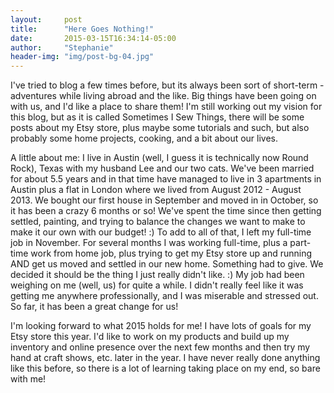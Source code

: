 ```yaml
---
layout:     post
title:      "Here Goes Nothing!"
date:       2015-03-15T16:34:14-05:00
author:     "Stephanie"
header-img: "img/post-bg-04.jpg"
---
```


I've tried to blog a few times before, but its always been sort of short-term - adventures while living abroad and the like. Big things have been going on with us, and I'd like a place to share them! I'm still working out my vision for this blog, but as it is called Sometimes I Sew Things, there will be some posts about my Etsy store, plus maybe some tutorials and such, but also probably some home projects, cooking, and a bit about our lives. 

A little about me: I live in Austin (well, I guess it is technically now Round Rock), Texas with my husband Lee and our two cats. We've been married for about 5.5 years and in that time have managed to live in 3 apartments in Austin plus a flat in London where we lived from August 2012 - August 2013. We bought our first house in September and moved in in October, so it has been a crazy 6 months or so! We've spent the time since then getting settled, painting, and trying to balance the changes we want to make to make it our own with our budget! :) To add to all of that, I left my full-time job in November. For several months I was working full-time, plus a part-time work from home job, plus trying to get my Etsy store up and running AND get us moved and settled in our new home. Something had to give. We decided it should be the thing I just really didn't like. :) My job had been weighing on me (well, us) for quite a while. I didn't really feel like it was getting me anywhere professionally, and I was miserable and stressed out. So far, it has been a great change for us!

I'm looking forward to what 2015 holds for me! I have lots of goals for my Etsy store this year. I'd like to work on my products and build up my inventory and online presence over the next few months and then try my hand at craft shows, etc. later in the year. I have never really done anything like this before, so there is a lot of learning taking place on my end, so bare with me!
